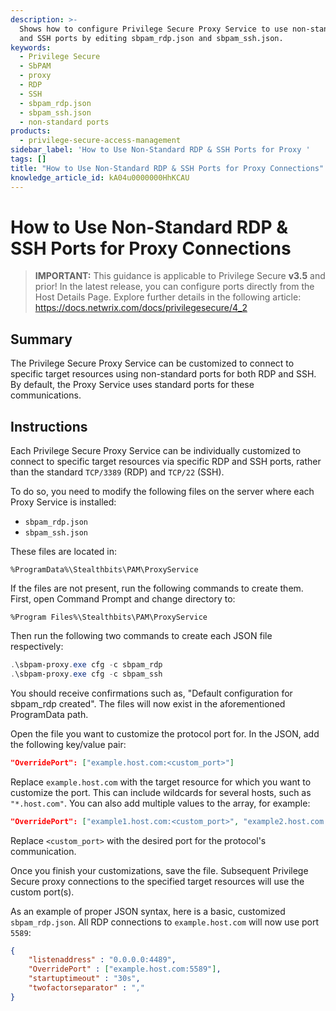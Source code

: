 ```yaml
---
description: >-
  Shows how to configure Privilege Secure Proxy Service to use non-standard RDP
  and SSH ports by editing sbpam_rdp.json and sbpam_ssh.json.
keywords:
  - Privilege Secure
  - SbPAM
  - proxy
  - RDP
  - SSH
  - sbpam_rdp.json
  - sbpam_ssh.json
  - non-standard ports
products:
  - privilege-secure-access-management
sidebar_label: 'How to Use Non-Standard RDP & SSH Ports for Proxy '
tags: []
title: "How to Use Non-Standard RDP & SSH Ports for Proxy Connections"
knowledge_article_id: kA04u0000000HhKCAU
---
```


# How to Use Non-Standard RDP & SSH Ports for Proxy Connections

> **IMPORTANT:** This guidance is applicable to Privilege Secure **v3.5** and prior! In the latest release, you can configure ports directly from the Host Details Page. Explore further details in the following article: https://docs.netwrix.com/docs/privilegesecure/4_2

## Summary

The Privilege Secure Proxy Service can be customized to connect to specific target resources using non-standard ports for both RDP and SSH. By default, the Proxy Service uses standard ports for these communications.

## Instructions

Each Privilege Secure Proxy Service can be individually customized to connect to specific target resources via specific RDP and SSH ports, rather than the standard `TCP/3389` (RDP) and `TCP/22` (SSH).

To do so, you need to modify the following files on the server where each Proxy Service is installed:

- `sbpam_rdp.json`
- `sbpam_ssh.json`

These files are located in:

```text
%ProgramData%\Stealthbits\PAM\ProxyService
```

If the files are not present, run the following commands to create them. First, open Command Prompt and change directory to:

```text
%Program Files%\Stealthbits\PAM\ProxyService
```

Then run the following two commands to create each JSON file respectively:

```powershell
.\sbpam-proxy.exe cfg -c sbpam_rdp
.\sbpam-proxy.exe cfg -c sbpam_ssh
```

You should receive confirmations such as, "Default configuration for sbpam_rdp created". The files will now exist in the aforementioned ProgramData path.

Open the file you want to customize the protocol port for. In the JSON, add the following key/value pair:

```json
"OverridePort": ["example.host.com:<custom_port>"]
```

Replace `example.host.com` with the target resource for which you want to customize the port. This can include wildcards for several hosts, such as `"*.host.com"`. You can also add multiple values to the array, for example:

```json
"OverridePort": ["example1.host.com:<custom_port>", "example2.host.com:<custom_port>"]
```

Replace `<custom_port>` with the desired port for the protocol's communication.

Once you finish your customizations, save the file. Subsequent Privilege Secure proxy connections to the specified target resources will use the custom port(s).

As an example of proper JSON syntax, here is a basic, customized `sbpam_rdp.json`. All RDP connections to `example.host.com` will now use port `5589`:

```json
{
    "listenaddress" : "0.0.0.0:4489",
    "OverridePort" : ["example.host.com:5589"],
    "startuptimeout" : "30s",
    "twofactorseparator" : ","
}
```
